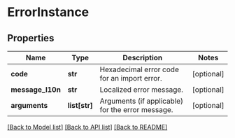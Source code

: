 # ErrorInstance

## Properties
Name | Type | Description | Notes
------------ | ------------- | ------------- | -------------
**code** | **str** | Hexadecimal error code for an import error. | [optional] 
**message_l10n** | **str** | Localized error message. | [optional] 
**arguments** | **list[str]** | Arguments (if applicable) for the error message. | [optional] 

[[Back to Model list]](../README.md#documentation-for-models) [[Back to API list]](../README.md#documentation-for-api-endpoints) [[Back to README]](../README.md)


